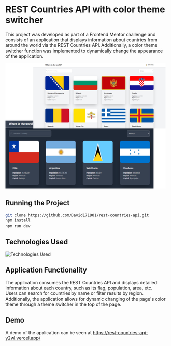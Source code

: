 
# REST Countries API with color theme switcher

This project was developed as part of a Frontend Mentor challenge and consists of an application that displays information about countries from around the world via the REST Countries API. Additionally, a color theme switcher function was implemented to dynamically change the appearance of the application.

![Desktop Preview|50](/public/desktop-preview.png)

## Running the Project

```bash
git clone https://github.com/David171901/rest-countries-api.git
npm install
npm run dev
```

## Technologies Used
![Technologies Used](https://skillicons.dev/icons?i=next,tailwind)

## Application Functionality

The application consumes the REST Countries API and displays detailed information about each country, such as its flag, population, area, etc. Users can search for countries by name or filter results by region. Additionally, the application allows for dynamic changing of the page's color theme through a theme switcher in the top of the page.

## Demo

A demo of the application can be seen at [https://rest-countries-api-y2wl.vercel.app/ ](https://rest-countries-api-y2wl.vercel.app/ "Custom title")

